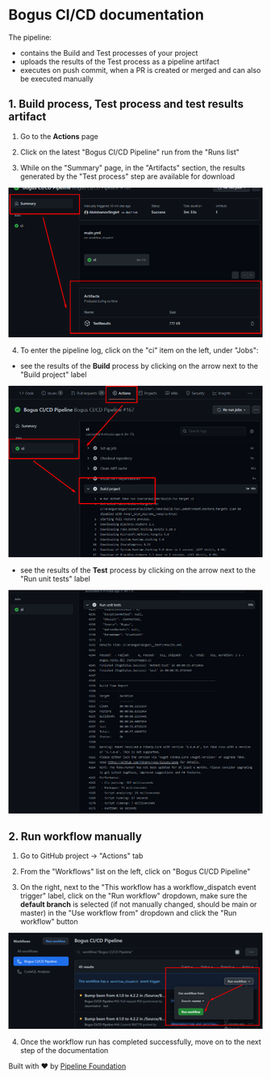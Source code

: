 # Bogus CI/CD documentation

The pipeline:

- contains the Build and Test processes of your project
- uploads the results of the Test process as a pipeline artifact 
- executes on push commit, when a PR is created or merged and can also be executed manually

## 1. Build process, Test process and test results artifact

1. Go to the **Actions** page

2. Click on the latest "Bogus CI/CD Pipeline" run from the "Runs list"

3. While on the "Summary" page, in the "Artifacts" section, the results generated by the "Test process" step are available for download

![Test results artifact](/Docs/CI-CD_DOCUMENTATION/Bogus_lean_3.png)

4. To enter the pipeline log, click on the "ci" item on the left, under "Jobs":

- see the results of the **Build** process by clicking on the arrow next to the "Build project" label

![Build process](/Docs/CI-CD_DOCUMENTATION/Bogus_lean_1.png)

- see the results of the **Test** process by clicking on the arrow next to the "Run unit tests" label

![Test process](/Docs/CI-CD_DOCUMENTATION/Bogus_lean_2.png)

## 2. Run workflow manually

  1. Go to GitHub project -> "Actions" tab

  2. From the "Workflows" list on the left, click on "Bogus CI/CD Pipeline"

  3. On the right, next to the "This workflow has a workflow_dispatch event trigger" label, click on the "Run workflow" dropdown, make sure the **default branch** is selected (if not manually changed, should be main or master) in the "Use workflow from" dropdown and click the "Run workflow" button

![Run workflow manually](/Docs/CI-CD_DOCUMENTATION/Actions_workflow_dispatch.png)

  4. Once the workflow run has completed successfully, move on to the next step of the documentation

Built with ❤ by [Pipeline Foundation](https://pipeline.foundation)